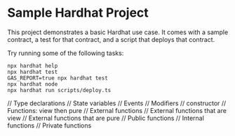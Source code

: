 # Sample Hardhat Project

This project demonstrates a basic Hardhat use case. It comes with a sample contract, a test for that contract, and a script that deploys that contract.

Try running some of the following tasks:

```shell
npx hardhat help
npx hardhat test
GAS_REPORT=true npx hardhat test
npx hardhat node
npx hardhat run scripts/deploy.ts
```

// Type declarations
// State variables
// Events
// Modifiers
// constructor
// Functions: view then pure
// External functions
// External functions that are view
// External functions that are pure
// Public functions
// Internal functions
// Private functions
